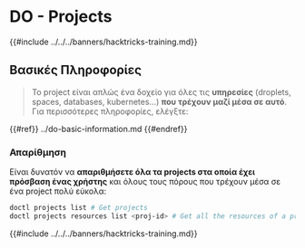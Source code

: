 # DO - Projects

{{#include ../../../banners/hacktricks-training.md}}

## Βασικές Πληροφορίες

> Το project είναι απλώς ένα δοχείο για όλες τις **υπηρεσίες** (droplets, spaces, databases, kubernetes...) **που τρέχουν μαζί μέσα σε αυτό**.\
> Για περισσότερες πληροφορίες, ελέγξτε:

{{#ref}}
../do-basic-information.md
{{#endref}}

### Απαρίθμηση

Είναι δυνατόν να **απαριθμήσετε όλα τα projects στα οποία έχει πρόσβαση ένας χρήστης** και όλους τους πόρους που τρέχουν μέσα σε ένα project πολύ εύκολα:
```bash
doctl projects list # Get projects
doctl projects resources list <proj-id> # Get all the resources of a project
```
{{#include ../../../banners/hacktricks-training.md}}
